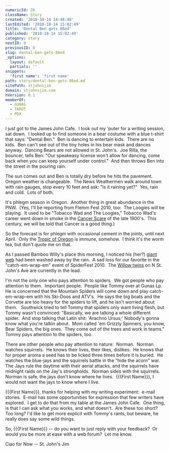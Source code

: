 ```yaml
---
numericId: 26
className: Story
created: '2010-10-14 14:48:48'
lastEdited: '2010-10-14 15:02:49'
title: 'Dental Ben gets 86ed'
published: '2010-10-14 15:02:49'
category: story
nextID: 0
previousID: 0
slug: dental-ben-gets-86ed
_options:
  layout: default
  partials: ''
snippets:
  'first name': 'first name'
path: story/dental-ben-gets-86ed.md
sitePath: stjohnsjim
domain: stjohnsjim.com
hVersion: 0.1
memberOf:
  - GUNAS
  - TAROT
  - PDX
---
```


I just got to the James John Cafe.&nbsp; I took out my 'puter for a writing session, sat down.&nbsp; I looked up to find someone in a bear costume with a blue t-shirt that says: &quot;Dental Ben.&quot;&nbsp; Ben is dancing to entertain kids.&nbsp; There are no kids.&nbsp; Ben can't see out of the tiny holes in his bear mask and dances anyway.&nbsp; Dancing Bears are not allowed in St. John's.&nbsp; Joe Rilla, the bouncer, tells Ben: &quot;Our speakeasy license won't allow for dancing, come back when you can keep yourself under control.&quot;&nbsp; And then throws Ben into the street in the pouring rain.

The sun comes out and Ben is totally dry before he hits the pavement.&nbsp; Oregon weather is changeable.&nbsp; The News Weathermen walk around town with rain gauges, stop every 10 feet and ask: &quot;Is it raining yet?&quot;&nbsp; Yes, rain and cold. &nbsp;Lots of both.

It's phlegm season in Oregon. &nbsp;Another thing in great abundance in the PNW.&nbsp; (Yes, I'll be reporting from Flemm Fest 2010, too:&nbsp; The Loogies will be playing.&nbsp; It used to be &quot;Tobacco Wad and The Loogies,&quot; Tobacco Wad's career went down in smoke in the [Cancer Scare][0] of the late 1900's. &nbsp;This century, we will be told that Cancer is a good thing.)

So the forecast is for phlegm with occasional cement in the joints, until next April.&nbsp; Only the [Tropic of Oregon][1] is immune, somehow.&nbsp; I think it's the worm tea, but don't quote me on that.

As I passed Bamboo Willy's place this morning, I noticed his (her?) [giant web][2] had been washed away by the rain.&nbsp; A sad loss for our favorite in the &quot;catch-em-wrap-em&quot; event of SpiderFest 2010.&nbsp; The [Willow twins][3] on N St. John's Ave are currently in the lead.

I'm not the only one who pays attention to spiders.&nbsp; We got people who pay attention to them.&nbsp; Important people.&nbsp; People like Tommy over at Gunas Lp.&nbsp; He is concerned that the Mountain Spiders will come down and play catch-em-wrap-em with his Ski-Doos and ATV's.&nbsp; He says the big boats and the Corvette are too heavy for the spiders to lift, and he isn't worried about them. &nbsp; Southwick tried to tell Tommy that spiders only want living flesh, but Tommy wasn't convinced: &quot;Basically, we are talking a whole different spider.&nbsp; And stop talking that Latin shit: 'Arachno Ursus;' Nobody's gonna know what you're talkin about.&nbsp; Mom called 'em Grizzly Spinners, you know, Bear Spiders, the big ones.&nbsp; They come out of the trees and work in teams.&quot;&nbsp; Tommy pays attention to the spiders, too.

There are other people who pay attention to nature:&nbsp; Norman.&nbsp; Norman watches squirrels.&nbsp; He knows their lives, their likes, dislikes.&nbsp; He knows that for proper aroma a seed has to be licked three times before it is buried.&nbsp; He watches the blue-jays and the squirrels battle in the &quot;hide the acorn&quot; war.&nbsp; The Jays rule the daytime with their aerial attacks, and the squirrels have midnight raids on the Jay's strongholds.&nbsp; Norman sides with the squirrels.&nbsp; Norman is safe, the jays don't know where he lives.&nbsp; {{{First Name}}}, I would not want the jays to know where I live.

{{{First Name}}}, thanks for helping with my writing experiment:&nbsp; e-mail stories.&nbsp; E-mail has some opportunities for expression that few writers have explored.&nbsp; I get to do that from my table at the James John Cafe.&nbsp; One thing, is that I can ask what you works, and what doesn't.&nbsp; Are these too short?&nbsp; Too long? I'd like to get more explicit with Tommy's rants, but beware, he really does say some wild things.

So, {{{First Name}}} -- do you want to just reply with your feedback?&nbsp; Or would you be more at ease with a web forum?&nbsp; Let me know.

Ciao for Now -- St. John's Jim

[0]: http://www.scientificamerican.com/blog/post.cfm?id=fda-likely-to-regulate-tobacco-2009-06-12
[1]: http://www.budbook.org/
[2]: http://maps.google.com/maps/ms?ie=UTF8&hl=en&msa=0&msid=114144299215869109392.0004920b87d0a9c46bbd7&t=h&z=21
[3]: http://maps.google.com/maps/ms?ie=UTF8&hl=en&msa=0&ll=45.598863,-122.756526&spn=0.002516,0.003551&t=h&z=18&msid=114144299215869109392.0004929a77b2fc91ba602
